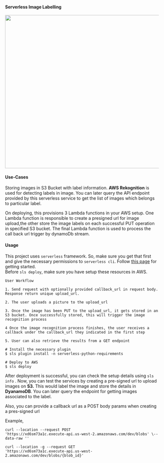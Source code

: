 #### Serverless Image Labelling

<img src="https://user-images.githubusercontent.com/10434677/138452508-a60f787f-5d95-4120-ad7c-c89045f06795.png" width="600" height="500" />

#### Use-Cases

Storing images in S3 Bucket with label information. **AWS Rekognition** is used for detecting labels in image. You can later query the API endpoint provided by this serverless service to get the list of images which belongs to particular label. 

On deploying, this provisions 3 Lambda functions in your AWS setup. One Lambda function is responsible to create a presigned url for image upload,the other  store the image labels on each successful PUT operation in specified S3 bucket. The final Lambda function is used to process the call back url trigger by dynamoDb stream.

#### Usage

This project uses `serverless` framework. So, make sure you get that first and give the necessary permissions to `serverless cli`. Follow [this page](https://www.serverless.com/framework/docs/getting-started/) for getting started. <br>
Before `sls deploy`, make sure you have setup these resources in AWS.
```
User Workflow

1. Send request with optionally provided callback_url in request body. Response return unique upload_url.

2. The user uploads a picture to the upload_url

3. Once the image has been PUT to the upload_url, it gets stored in an S3 bucket. Once successfully stored, this will trigger the image recognition process

4 Once the image recognition process finishes, the user receives a callback under the callback_url they indicated in the first step

5. User can also retrieve the results from a GET endpoint

```

```
# Install the necessary plugin
$ sls plugin install -n serverless-python-requirements
```
```
# Deploy to AWS
$ sls deploy
```
After deployment is successful, you can check the setup details using `sls info` . Now, you can test the services by 
creating a pre-signed url to upload images on **S3.** This would label the image and store the details in **DyanamoDB**. You can later query the endpoint for getting images associated to the label.

Also, you can provide a callback url as a POST body params when creating a pres-signed url

Example,

    curl --location --request POST 
    'https://xd6sm73a1c.execute-api.us-west-2.amazonaws.com/dev/blobs' \--data-raw ''
    
    curl --location -g --request GET 
    'https://xd6sm73a1c.execute-api.us-west-2.amazonaws.com/dev/blobs/{blob_id}'
      

